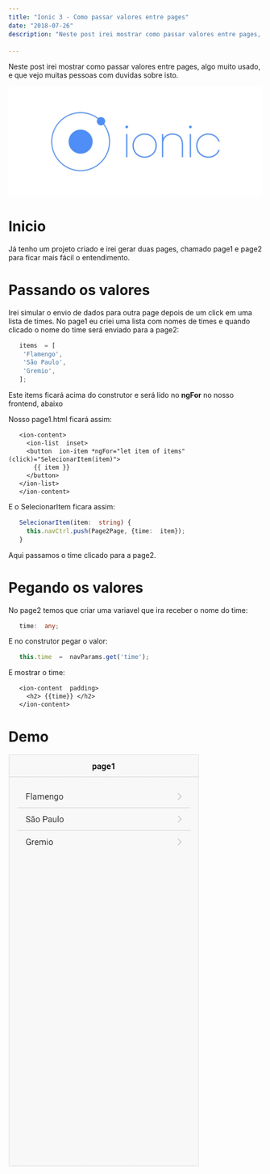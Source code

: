 ```yaml
---
title: "Ionic 3 - Como passar valores entre pages"
date: "2018-07-26"
description: "Neste post irei mostrar como passar valores entre pages, algo muito usado, e que vejo algumas pessoas com duvidas sobre isto.."

---
```


Neste post irei mostrar como passar valores entre pages, algo muito usado, e que vejo muitas pessoas com duvidas sobre isto.

![](https://raw.githubusercontent.com/CassioPimentel/cassiopimentel.github.io/master/images/pluginPreviewVSCodeIonic/ionic.jpeg)


# Inicio

Já tenho um projeto criado e irei gerar duas pages, chamado page1 e page2 para ficar mais fácil o entendimento.

# Passando os valores

Irei simular o envio de dados para outra page depois de um click em uma lista de times. No page1 eu criei uma lista com nomes de times e quando clicado o nome do time será enviado para a page2:

```ts 
   items  = [
   	'Flamengo',
   	'São Paulo',
   	'Gremio',
   ];
```

Este items ficará acima do construtor e será lido no **ngFor** no nosso frontend, abaixo

Nosso page1.html ficará assim:

```angular
   <ion-content>
     <ion-list  inset>
     <button  ion-item *ngFor="let item of items" (click)="SelecionarItem(item)">
       {{ item }}
     </button>
   </ion-list>
   </ion-content>
```

E o SelecionarItem ficara assim:

```ts 
   SelecionarItem(item:  string) {
     this.navCtrl.push(Page2Page, {time:  item});
   }
```

Aqui passamos o time clicado para a page2.

# Pegando os valores

No page2 temos que criar uma variavel que ira receber o nome do time:

```ts
   time:  any;
```

E no construtor pegar o valor:

```ts
   this.time  =  navParams.get('time');
```

E mostrar o time:

```angular
   <ion-content  padding>
     <h2> {{time}} </h2>
   </ion-content>
```

# Demo

![](https://raw.githubusercontent.com/CassioPimentel/cassiopimentel.github.io/master/images/PassandoDadosEntrePages/girapp.gif)
